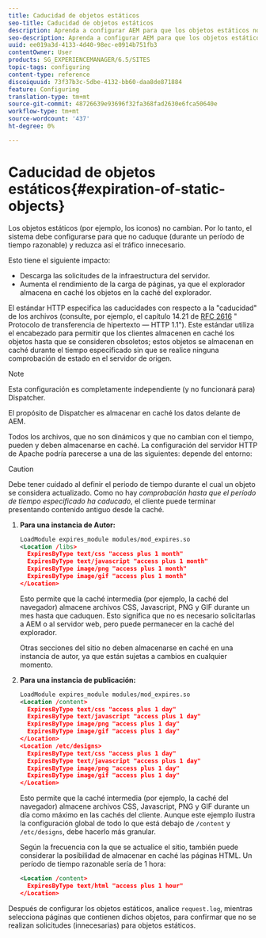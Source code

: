 ```yaml
---
title: Caducidad de objetos estáticos
seo-title: Caducidad de objetos estáticos
description: Aprenda a configurar AEM para que los objetos estáticos no caduquen (durante un período de tiempo razonable).
seo-description: Aprenda a configurar AEM para que los objetos estáticos no caduquen (durante un período de tiempo razonable).
uuid: ee019a3d-4133-4d40-98ec-e0914b751fb3
contentOwner: User
products: SG_EXPERIENCEMANAGER/6.5/SITES
topic-tags: configuring
content-type: reference
discoiquuid: 73f37b3c-5dbe-4132-bb60-daa8de871884
feature: Configuring
translation-type: tm+mt
source-git-commit: 48726639e93696f32fa368fad2630e6fca50640e
workflow-type: tm+mt
source-wordcount: '437'
ht-degree: 0%

---
```



# Caducidad de objetos estáticos{#expiration-of-static-objects}

Los objetos estáticos (por ejemplo, los iconos) no cambian. Por lo tanto, el sistema debe configurarse para que no caduque (durante un período de tiempo razonable) y reduzca así el tráfico innecesario.

Esto tiene el siguiente impacto:

* Descarga las solicitudes de la infraestructura del servidor.
* Aumenta el rendimiento de la carga de páginas, ya que el explorador almacena en caché los objetos en la caché del explorador.

El estándar HTTP especifica las caducidades con respecto a la &quot;caducidad&quot; de los archivos (consulte, por ejemplo, el capítulo 14.21 de [RFC 2616](https://www.ietf.org/rfc/rfc2616.txt) &quot; Protocolo de transferencia de hipertexto — HTTP 1.1&quot;). Este estándar utiliza el encabezado para permitir que los clientes almacenen en caché los objetos hasta que se consideren obsoletos; estos objetos se almacenan en caché durante el tiempo especificado sin que se realice ninguna comprobación de estado en el servidor de origen.

>[!NOTE]
>
>Esta configuración es completamente independiente (y no funcionará para) Dispatcher.
>
>El propósito de Dispatcher es almacenar en caché los datos delante de AEM.

Todos los archivos, que no son dinámicos y que no cambian con el tiempo, pueden y deben almacenarse en caché. La configuración del servidor HTTP de Apache podría parecerse a una de las siguientes: depende del entorno:

>[!CAUTION]
>
>Debe tener cuidado al definir el periodo de tiempo durante el cual un objeto se considera actualizado. Como no hay *comprobación hasta que el período de tiempo especificado ha caducado*, el cliente puede terminar presentando contenido antiguo desde la caché.

1. **Para una instancia de Autor:**

   ```xml
   LoadModule expires_module modules/mod_expires.so
   <Location /libs>
     ExpiresByType text/css "access plus 1 month"
     ExpiresByType text/javascript "access plus 1 month"
     ExpiresByType image/png "access plus 1 month"
     ExpiresByType image/gif "access plus 1 month"
   </Location>
   ```

   Esto permite que la caché intermedia (por ejemplo, la caché del navegador) almacene archivos CSS, Javascript, PNG y GIF durante un mes hasta que caduquen. Esto significa que no es necesario solicitarlas a AEM o al servidor web, pero puede permanecer en la caché del explorador.

   Otras secciones del sitio no deben almacenarse en caché en una instancia de autor, ya que están sujetas a cambios en cualquier momento.

1. **Para una instancia de publicación:**

   ```xml
   LoadModule expires_module modules/mod_expires.so
   <Location /content>
     ExpiresByType text/css "access plus 1 day"
     ExpiresByType text/javascript "access plus 1 day"
     ExpiresByType image/png "access plus 1 day"
     ExpiresByType image/gif "access plus 1 day"
   </Location>
   <Location /etc/designs>
     ExpiresByType text/css "access plus 1 day"
     ExpiresByType text/javascript "access plus 1 day"
     ExpiresByType image/png "access plus 1 day"
     ExpiresByType image/gif "access plus 1 day"
   </Location>
   ```

   Esto permite que la caché intermedia (por ejemplo, la caché del navegador) almacene archivos CSS, Javascript, PNG y GIF durante un día como máximo en las cachés del cliente. Aunque este ejemplo ilustra la configuración global de todo lo que está debajo de `/content` y `/etc/designs`, debe hacerlo más granular.

   Según la frecuencia con la que se actualice el sitio, también puede considerar la posibilidad de almacenar en caché las páginas HTML. Un período de tiempo razonable sería de 1 hora:

   ```xml
   <Location /content>
     ExpiresByType text/html "access plus 1 hour"
   </Location>
   ```

Después de configurar los objetos estáticos, analice `request.log`, mientras selecciona páginas que contienen dichos objetos, para confirmar que no se realizan solicitudes (innecesarias) para objetos estáticos.
